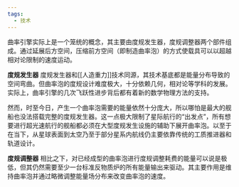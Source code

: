 ```yaml
---
tags:
  - 技术
---
```

曲率引擎实际上是一个笼统的概念，其主要由度规发生器，度规调整器两个部件组成。通过延展后方空间，压缩前方空间（即制造曲率泡）的方式使载具可以以超越相对论限制的速度运动。

**度规发生器**
度规发生器和[[人造重力]]技术同源，其技术基底都是能量分布导致的空间弯曲。但曲率泡的度规设计难度极大，十分依赖几何，相对论等学科的发展。实际上，曲率引擎的几次飞跃性进步背后都有着新的数学物理方法的支持。

然而，时至今日，产生一个曲率泡需要的能量依然十分庞大，所以哪怕是最大的舰船也没法搭载完整的度规发生器。这一点极大限制了星际航行的“出发点”，所有想要进行超光速航行的舰船都必须在大型度规发生设施的辅助下展开曲率泡。以至于在当下，从星球表面到太空乃至于部分星系内航线仍主要依靠传统的工质推进器和轨道设计。

**度规调整器**
相比之下，对已经成型的曲率泡进行度规调整耗费的能量可以说是极低，但其仍然需要至少一台标准反物质炉的所有能量输出来驱动。其主要作用是维持曲率泡并通过略微调整能量场分布来改变曲率泡的速度。
